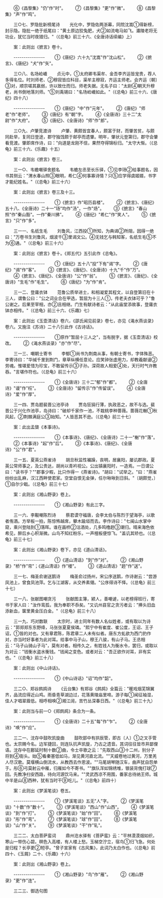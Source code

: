 <!-- { "loadSidebar": true } -->
　　⑥《昌黎集》"仍"作"时"。 
　　⑦《昌黎集》"更"作"微"。 
　　⑧《昌黎集》"声"作"鸣"。 

　　三○七、罗隐批新榜尾诗 
　　光化中，罗隐佐两浙幕，同院沈嵩①得新榜，封示隐。隐批一绝于纸尾曰："黄土原边狡兔肥，犬②如流电马如飞。灞陵老将无功业，犹忆当时夜猎归。"（《总龟》前三十六、《全唐诗话续编》上） 

　　案：此则出《摭言》卷十。 

　　---------------- 
　　①《唐纪》六十九"沈嵩"作"沈山松"。 
　　②《摭言》、《唐纪》"犬"作"矢"。 

　　三○八、名场崄巇 
　　贞元中，①太府卿韦渠牟、金吾李齐运皆宠贵，荐人多得名位。时刘师老、②穆寂皆应科目，渠牟主穆寂，齐运主师老。会齐运〔朝〕③对，顺宗嗟其嬴弱，许以致仕而归。师老失据。无名子曰："太尉④朝天升穆老，尚书倒地落刘师。"⑤刘禹锡曰："名场崄巇如此。"（《总龟》前三十六、《唐纪》四十八） 

　　---------------- 
　　①《唐纪》"中"作"元年"。 
　　②《唐纪》"师老"作"老师"。 
　　③《唐纪》有"朝"字。 
　　④《全唐诗》三十二"太尉"作"大府"。 
　　⑤《唐纪》、《全唐诗》"师"作"郎"。 

　　三○九、卢肇竞渡诗 
　　卢肇、黄颇皆宜春人，颇富于财，而肇苦贫，与颇同赴举，复同日登途，郡守独饯颇于邮亭而遗肇。明年，肇状元登第归，郡守会肇看竞渡。肇即席作诗，曰："向道是龙刚不信，果然夺得锦标归。"太守大惭。（《总龟》前三十六、《乐趣》十五） 

　　案：此则出《摭言》卷三。 

　　三一○、韦蟾嘲驿舍题名 
　　韦蟾左丞至长乐驿，①见李玚②给事题名，因书其侧云："渭水春山照③眼明，希仁④何事寡诗情？只⑤应学得虞姬婿，书字才能纪姓名。"（《总龟》前三十六） 

　　案：此则出《摭言》卷三及十三。 

　　---------------- 
　　①《摭言》作"昭历县楼"。 
　　②《摭言》、《唐纪》五十八、《全唐诗》二十一"玚"均作"汤"，一作"炀"。 
　　③《摭言》"春山照"作"秦山豁"。一作"秦川拂"。 
　　④《唐纪》"希仁"作"笑人"。 
　　⑤《摭言》"只"作"多"。 

　　三一一、名纸生毛 
　　刘鲁风，江西投①所知，为典谒②所阻，因得一绝曰："万卷书生刘鲁风，烟波千③里谒文公。④无钱乞与韩知客，名纸生毛⑤不为⑥通。"（《总龟》前三十六） 

　　案：此则出《摭言》卷十。《郑五代》五引此作《总龟》。 

　　---------------- 
　　①《唐纪》五十八"投"下有"谒"字。 
　　②《唐纪》"谒"作"客"。 
　　③《摭言》、《唐纪》、《全唐诗》十九"千"作"万"。 
　　④《摭言》、《唐纪》、《全唐诗》"公"作"翁"。 
　　⑤《摭言》、《唐纪》、《全唐诗》"生毛"作"毛生"。 
　　⑥《唐纪》"为"作"肯"。 

　　三一二、登庸衣钵 
　　范鲁公质举进士，和相凝爱其程文，以自登第旧在十三人，谓鲁公曰："公之词业合在甲选，暂屈为十三人①，传老夫衣钵可乎？"鲁公谢之。后果至宰相，亦②且相继。门生有献诗者云："从此庙堂添故事，登庸衣钵亦相传。"（《总龟》前三十六、《乐趣》七） 

　　案：此则出《玉壶清话》卷六，《邵氏闻见前录》卷七，亦见《渑水燕谈录》卷六。又施注《苏诗》二十八引此作《古诗话》。 

　　---------------- 
　　①原作"暂屈十三人之"，当有脱字，据《玉壶清话》校改。 
　　②《渑水燕谈录》"亦"作"尽"。 

　　三一三、嘲朝士寄书 
　　李郁①尚书为荆南从事，有朝士寄书，字体殊恶。李寄诗曰："华缄千里到荆门，章草纵横任意论。应笑钟张虚用力，却教羲献谩②劳魂。惟堪爱惜为珍宝，不敢留传示③子孙。深荷故人相爱④处，天行时气许教吞。"言堪作符也。（《总龟》前三十六） 

　　---------------- 
　　①《全唐诗》三十二"郁"作"都"。 
　　②《全唐诗》"谩"作"枉"。 
　　③《全唐诗》"留传示"作"传留误"。 
　　④《全唐诗》"爱"作"厚"。 

　　三一四、贾岛题裴晋公池亭诗 
　　贾岛狂狷行薄，执政恶之，故不与选。裴晋公于兴化作池亭，岛诗曰："破却千家作一池，不栽桃李种蔷薇。蔷薇花榭①秋风起，②荆棘满庭公③始知。"人皆恶其不逊。（《总龟》前三十七） 

　　案：此出孟棨《本事诗》。 

　　---------------- 
　　①《本事诗》、《唐纪》、《全唐诗》二十一"榭"作"落"。 
　　②《本事诗》"起"作"后"。 
　　③《本事诗》、《唐纪》、《全唐诗》"公"作"君"。 

　　三一五、夏英公燕雀诗 
　　胡旦秋监性褊躁，丧明，居襄阳，屡讥郡政。夏英公常师事之，及公贵达，胡尚以青衿视公。公出镇襄阳时，一造焉。一日谓公曰："读书乎？""郡事少暇，比只作得一《燕雀诗》。"胡曰："试举之。"曰："燕雀纷纷出乱麻，汉江西畔使君家。空堂自恨无金弹，任尔啾啾到日斜。"〔胡颇觉，〕①自尔少戢。（《总龟》前三十七） 

　　案：此则出《湘山野录》卷上。 

　　---------------- 
　　①《湘山野录》有此三字。 

　　三一六、李觏嘲陈烈诗 
　　蔡君谟守福唐，会李太伯与陈烈于望海亭，以歌者侑酒。方举板一拍，陈惊怖越席，攀木踰垣而去。李作诗曰："七闽山水掌中窥，乘兴登陆到①落晖。谁在画桥②沽酒处，几多鸣橹趂③潮归。晴来海色依希见，醉后乡心积渐微。山鸟不知红粉乐，一声檀板便惊飞。"盖讥其矫也。（《总龟》前三十七） 

　　案：此则出《湘山野录》卷下，亦见《道山清话》。 

　　---------------- 
　　①《道山清话》"到"作"对"。 
　　②《湘山野录》"桥"作"帘"；《道山清话》作"楼"。 
　　③《道山清话》"趂"作"送"。 

　　三一七、梅圣俞谢送鹅诗 
　　梅圣俞过扬州，宋公序送鹅，作诗谢云："尝游凤池上，曾食凤池萍。乞与江湖客，从交养素翎。"公序得诗不怿。（《总龟》前三十七） 

　　三一八、张献图嘲贪污 
　　张献图主簿，颍人，善嘲谑，以老榜得班行，寄书于家人曰："汝作鸾孤，我为奉职不忝矣。"又讥州县官之贪污者云："捧头旧血添新血，箧里黄金压白金。"（《总龟》前三十八） 

　　三一九、巧对数联 
　　太宗时，进士同年有数人名似姓者，或有取以为诗云："郭郑郑东东野绛，马张张夏夏侯璘。"熙宁中有崔度、崔公度，王诏、王子诏，①皆的对也。又有章君陈，陈君章二人未有似者。唐东方虬欲为西门豹作对，亦当时好事者为此对耳。给事中马子山，穆王八骏，有山子马。王丞相云："马子山骑山子马"，莫有对者。相传久之，有姓钱人为衡水令，罢归，或取以为对云："钱衡水盗水衡钱。"钱闻之变色。或者对云："吾正欲作对耳，非有实也。"（《总龟》前三十八） 

　　案：此则出《中山诗话》。 

　　---------------- 
　　①《中山诗话》"诏"均作"韶"。 

　　三二○、郑谷鹧鸪诗 
　　《云台集》有郑谷《鹧鸪》全篇云："暖戏烟芜锦翼齐，品流应得近山鸡。雨昏青草湖边过，花落黄陵庙里啼。游子每①闻征袖湿，佳人才唱翠眉低。相呼相唤②湘江阔，苦竹丛深春日西。"（《总龟》前三十九） 

　　案：此则当与前一○《郑鹧鸪》条合为一条。 

　　---------------- 
　　①《全唐诗》二十五"每"作"乍"。 
　　②《全唐诗》"唤"作"应"。 

　　三二一、沈存中鼓吹凯旋曲 
　　鼓吹部中有拱辰管，即古〔人〕①之叉手管也。太宗赐今名。边军捷回，则连队抗声凯旋，乃古之遗音。其词往往皆市井鄙俚语。沈存中在鄜延时制十数②曲，令士卒歌之云："先取西山③十二州，别分子将到④衙头。始⑤看秦塞低如马，渐见黄河直北流。""天威卷地过黄河，万里羌人尽汉歌。莫堰横山倒流水，从教西去作恩波。""马尾胡琴随汉车，曲声犹自怨单于。彤⑥弓莫射云中雁，归雁如今不寄书。""旗队浑如锦绣堆，银装背傀打球⑦回。先教净扫安西路，待向河源饮马来。""灵武西凉不用围，番家总待纳王师。城中半是山⑧西种，犹有当时干⑨吃儿。"（《总龟》前四十） 

　　案：此则出《梦溪笔谈》卷五。 

　　---------------- 
　　①《梦溪笔谈》五无"人"字。 
　　②《梦溪笔谈》"十数"作"数十"。 
　　③《梦溪笔谈》"西山"作"山西"。 
　　④《梦溪笔谈》"到"作"打"。 
　　⑤《梦溪笔谈》"始"作"回"。 
　　⑥《梦溪笔谈》"彤"作"弯"。 
　　⑦《梦溪笔谈》"球"作"回"。 
　　⑧《梦溪笔谈》"山"作"关"。 
　　⑨《梦溪笔谈》"干"作"轧"。 

　　三二二、太白菩萨蛮词 
　　鼎州沧水驿有《菩萨蛮》云："平林漠漠烟如织，寒山一带伤心碧。暝色入高楼，有人楼上愁。玉梯空泞立，宿鸟①归飞急。何处是归程？长亭更②短亭。"曾子宣家有《古风集》，此词乃太白作也。（《总龟》前四十、《玉屑》二十、《乐趣》十六） 

　　案：此则出《湘山野录》卷上。 

　　---------------- 
　　①《湘山野录》"鸟"作"雁"。 
　　②《湘山野录》"更"作"连"。 

　　三二三、御选句图 
